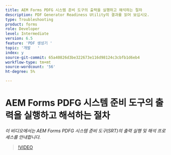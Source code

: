 ```yaml
---
title: AEM Forms PDFG 시스템 준비 도구의 출력을 실행하고 해석하는 절차
description: PDF Generator Readiness Utility의 결과를 읽어 보십시오.
type: Troubleshooting
product: forms
role: Developer
level: Intermediate
version: 6.5
feature: 'PDF 생성기 '
topic: '개발   '
index: y
source-git-commit: 65a40826d3be322673e116d98124c3cbfb1d6eb4
workflow-type: tm+mt
source-wordcount: '56'
ht-degree: 5%

---
```



# AEM Forms PDFG 시스템 준비 도구의 출력을 실행하고 해석하는 절차

*이 비디오에서는 AEM Forms PDFG 시스템 준비 도구(SRT)의 출력 실행 및 해석 프로세스를 안내합니다.*

>[!VIDEO](https://video.tv.adobe.com/v/335543?quality=9&learn=on)






